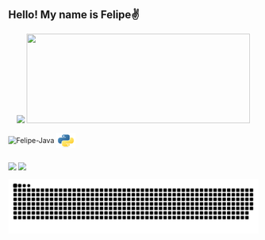 ## Hello! My name is Felipe✌️

<div align="center">
  <img height="180em" src="https://github-readme-stats.vercel.app/api?username=CerbonXD&show_icons=true&theme=ayu-mirage&include_all_commits=true&count_private=true"/>
  <img height="180em" width="450" src="https://github-readme-stats.vercel.app/api/top-langs/?username=CerbonXD&layout=compact&theme=ayu-mirage"/>
</div>
<div style="display: inline_block"><br>
  <img align="center" alt="Felipe-Java" height="30" width="40" src="https://cdn.jsdelivr.net/gh/devicons/devicon/icons/java/java-original.svg">
  <img align="center" alt="Felipe-Python" height="30" width="40" src="https://raw.githubusercontent.com/devicons/devicon/master/icons/python/python-original.svg">
</div>

##

<div> 
  <a href="https://www.instagram.com/felipe_cerboncini" target="_blank"><img src="https://img.shields.io/badge/-Instagram-%23E4405F?style=for-the-badge&logo=instagram&logoColor=white" target="_blank"></a>
  <a href = "mailto:felipecerboncinix@gmail.com"><img src="https://img.shields.io/badge/-Gmail-%23333?style=for-the-badge&logo=gmail&logoColor=white" target="_blank"></a> 
 
  ![snake gif](https://github.com/CerbonXD/CerbonXD/blob/output/github-contribution-grid-snake.svg)
 
</div>
